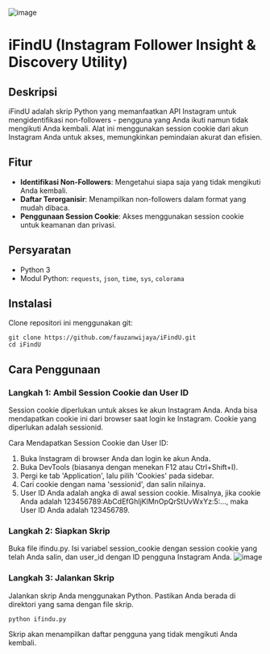 ![image](https://github.com/fauzanwijaya/iFindU/assets/139438257/1e30171c-95fb-4f35-a9fb-3913c1a77ff3)

# iFindU (Instagram Follower Insight & Discovery Utility)

## Deskripsi
iFindU adalah skrip Python yang memanfaatkan API Instagram untuk mengidentifikasi non-followers - pengguna yang Anda ikuti namun tidak mengikuti Anda kembali. Alat ini menggunakan session cookie dari akun Instagram Anda untuk akses, memungkinkan pemindaian akurat dan efisien.

## Fitur
- **Identifikasi Non-Followers**: Mengetahui siapa saja yang tidak mengikuti Anda kembali.
- **Daftar Terorganisir**: Menampilkan non-followers dalam format yang mudah dibaca.
- **Penggunaan Session Cookie**: Akses menggunakan session cookie untuk keamanan dan privasi.

## Persyaratan
- Python 3
- Modul Python: `requests`, `json`, `time`, `sys`, `colorama`

## Instalasi
Clone repositori ini menggunakan git:
```
git clone https://github.com/fauzanwijaya/iFindU.git
cd iFindU
```

## Cara Penggunaan
### Langkah 1: Ambil Session Cookie dan User ID
Session cookie diperlukan untuk akses ke akun Instagram Anda. Anda bisa mendapatkan cookie ini dari browser saat login ke Instagram. Cookie yang diperlukan adalah sessionid.

Cara Mendapatkan Session Cookie dan User ID:
1. Buka Instagram di browser Anda dan login ke akun Anda.
2. Buka DevTools (biasanya dengan menekan F12 atau Ctrl+Shift+I).
3. Pergi ke tab 'Application', lalu pilih 'Cookies' pada sidebar.
4. Cari cookie dengan nama 'sessionid', dan salin nilainya.
5. User ID Anda adalah angka di awal session cookie. Misalnya, jika cookie Anda adalah 123456789:AbCdEfGhIjKlMnOpQrStUvWxYz:5:..., maka User ID Anda adalah 123456789.

### Langkah 2: Siapkan Skrip
Buka file ifindu.py. Isi variabel session_cookie dengan session cookie yang telah Anda salin, dan user_id dengan ID pengguna Instagram Anda.
![image](https://github.com/fauzanwijaya/iFindU/assets/139438257/fa9c7ee5-ea91-4c61-bfc4-4083010ee033)

### Langkah 3: Jalankan Skrip
Jalankan skrip Anda menggunakan Python. Pastikan Anda berada di direktori yang sama dengan file skrip.
```
python ifindu.py
```
Skrip akan menampilkan daftar pengguna yang tidak mengikuti Anda kembali.

